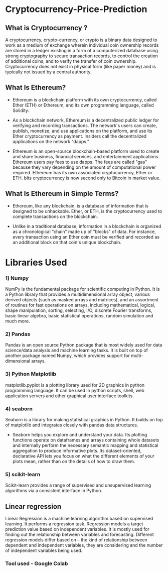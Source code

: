 # Cryptocurrency-Price-Prediction
## What is Cryptocurrency ?
A cryptocurrency, crypto-currency, or crypto is a binary data designed to work as a medium of exchange wherein individual coin ownership records are stored in a ledger existing in a form of a computerized database using strong cryptography to secure transaction records, to control the creation of additional coins, and to verify the transfer of coin ownership.
Cryptocurrency does not exist in physical form (like paper money) and is typically not issued by a central authority.


## What Is Ethereum?
* Ethereum is a blockchain platform with its own cryptocurrency, called Ether (ETH) or Ethereum, and its own programming language, called Solidity.

* As a blockchain network, Ethereum is a decentralized public ledger for verifying and recording transactions. The network's users can create, publish, monetize, and use applications on the platform, and use its Ether cryptocurrency as payment. Insiders call the decentralized applications on the network "dapps."

* Ethereum is an open-source blockchain-based platform used to create and share business, financial services, and entertainment applications.
Ethereum users pay fees to use dapps. The fees are called "gas" because they vary depending on the amount of computational power required.
Ethereum has its own associated cryptocurrency, Ether or ETH.
bIts cryptocurrency is now second only to Bitcoin in market value.


## What Is Ethereum in Simple Terms?
* Ethereum, like any blockchain, is a database of information that is designed to be unhackable. Ether, or ETH, is the cryptocurrency used to complete transactions on the blockchain.

* Unlike in a traditional database, information in a blockchain is organized as a chronological "chain" made up of "blocks" of data. For instance, every transaction using an Ether coin must be verified and recorded as an additional block on that coin's unique blockchain.


# Libraries Used
### 1) Numpy
NumPy is the fundamental package for scientific computing in Python. It is a Python library that provides a multidimensional array object, various derived objects (such as masked arrays and matrices), and an assortment of routines for fast operations on arrays, including mathematical, logical, shape manipulation, sorting, selecting, I/O, discrete Fourier transforms, basic linear algebra, basic statistical operations, random simulation and much more.

### 2) Pandas
Pandas is an open source Python package that is most widely used for data science/data analysis and machine learning tasks. It is built on top of another package named Numpy, which provides support for multi-dimensional arrays.

### 3) Python Matplotlib
matplotlib.pyplot is a plotting library used for 2D graphics in python programming language. It can be used in python scripts, shell, web application servers and other graphical user interface toolkits.

### 4) seaborn
Seaborn is a library for making statistical graphics in Python. It builds on top of matplotlib and integrates closely with pandas data structures.

* Seaborn helps you explore and understand your data. Its plotting functions operate on dataframes and arrays containing whole datasets and internally perform the necessary semantic mapping and statistical aggregation to produce informative plots. Its dataset-oriented, declarative API lets you focus on what the different elements of your plots mean, rather than on the details of how to draw them.

### 5) scikit-learn
Scikit-learn provides a range of supervised and unsupervised learning algorithms via a consistent interface in Python.

## Linear regression
Linear Regression is a machine learning algorithm based on supervised learning. It performs a regression task. Regression models a target prediction value based on independent variables. It is mostly used for finding out the relationship between variables and forecasting. Different regression models differ based on – the kind of relationship between dependent and independent variables, they are considering and the number of independent variables being used.

### Tool used - Google Colab
